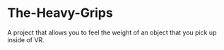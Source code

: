# The-Heavy-Grips
A project that allows you to feel the weight of an object that you pick up inside of VR.

